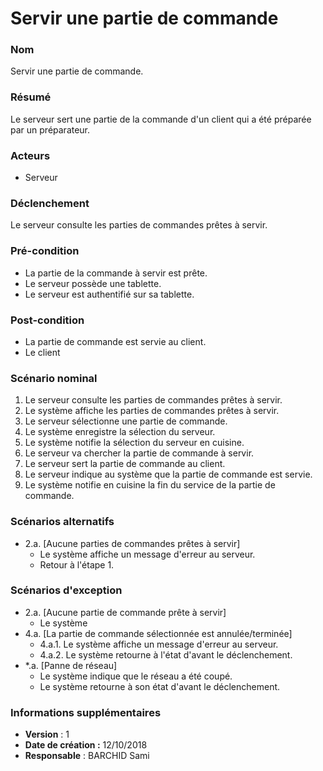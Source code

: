 # Servir une partie de commande

### Nom
Servir une partie de commande.

### Résumé
Le serveur sert une partie de la commande d'un client qui a été préparée par un préparateur.

### Acteurs
- Serveur

### Déclenchement
Le serveur consulte les parties de commandes prêtes à servir.

### Pré-condition
- La partie de la commande à servir est prête.
- Le serveur possède une tablette.
- Le serveur est authentifié sur sa tablette.

### Post-condition
- La partie de commande est servie au client.
- Le client 

### Scénario nominal
1. Le serveur consulte les parties de commandes prêtes à servir.
2. Le système affiche les parties de commandes prêtes à servir.
3. Le serveur sélectionne une partie de commande.
4. Le système enregistre la sélection du serveur.
5. Le système notifie la sélection du serveur en cuisine.
6. Le serveur va chercher la partie de commande à servir.
7. Le serveur sert la partie de commande au client.
8. Le serveur indique au système que la partie de commande est servie.
9. Le système notifie en cuisine la fin du service de la partie de commande.

### Scénarios alternatifs
- 2.a. [Aucune parties de commandes prêtes à servir]
	- Le système affiche un message d'erreur au serveur.
	- Retour à l'étape 1.

### Scénarios d'exception
- 2.a. [Aucune partie de commande prête à servir]
	- Le système 
- 4.a. [La partie de commande sélectionnée est annulée/terminée]
	- 4.a.1. Le système affiche un message d'erreur au serveur.
	- 4.a.2. Le système retourne à l'état d'avant le déclenchement.
- *.a. [Panne de réseau]
	- Le système indique que le réseau a été coupé.
	- Le système retourne à son état d'avant le déclenchement.

### Informations supplémentaires
- **Version** : 1
- **Date de création :** 12/10/2018
- **Responsable** : BARCHID Sami